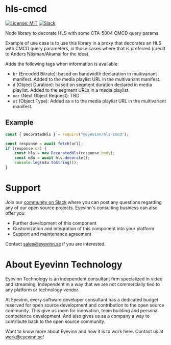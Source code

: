 # hls-cmcd

[![License: MIT](https://img.shields.io/badge/License-MIT-yellow.svg)](https://opensource.org/licenses/MIT) [![Slack](http://slack.streamingtech.se/badge.svg)](http://slack.streamingtech.se)

Node library to decorate HLS with some CTA-5004 CMCD query params.

Example of use case is to use this library in a proxy that decorates an HLS with CMCD query parameters, in those cases where that is preferred (credit to Anders Näsman/Akamai for the idea).

Adds the following tags when information is available:

- `br` (Encoded Bitrate): based on bandwidth declaration in multivariant manifest. Added to the media playlist URL in the multivariant manifest.
- `d` (Object Duration): based on segment duration declared in media playlist. Added to the segment URLs in a media playlist.
- `nor` (Next Object Request): TBD
- `ot` (Object Type): Added as `m` to the media playlist URL in the multivariant manifest.

## Example

```javascript
const { DecoratedHls } = require("@eyevinn/hls-cmcd");

const response = await fetch(url);
if (response.ok) {
    const hls = new DecoratedHls(response.body);
    const m3u = await hls.decorate();
    console.log(m3u.toString());
}
```

# Support

Join our [community on Slack](http://slack.streamingtech.se) where you can post any questions regarding any of our open source projects. Eyevinn's consulting business can also offer you:

- Further development of this component
- Customization and integration of this component into your platform
- Support and maintenance agreement

Contact [sales@eyevinn.se](mailto:sales@eyevinn.se) if you are interested.

# About Eyevinn Technology

Eyevinn Technology is an independent consultant firm specialized in video and streaming. Independent in a way that we are not commercially tied to any platform or technology vendor.

At Eyevinn, every software developer consultant has a dedicated budget reserved for open source development and contribution to the open source community. This give us room for innovation, team building and personal competence development. And also gives us as a company a way to contribute back to the open source community.

Want to know more about Eyevinn and how it is to work here. Contact us at work@eyevinn.se!